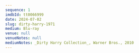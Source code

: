 ```yaml
---
sequence: 1
imdbId: tt0066999
date: 2024-07-02
slug: dirty-harry-1971
medium: Blu-ray
venue: null
venueNotes: null
mediumNotes: _Dirty Harry Collection_, Warner Bros., 2010
---
```


